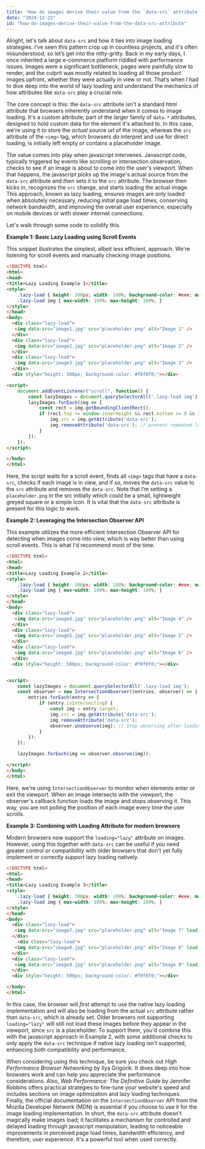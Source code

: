 ```yaml
---
title: "How do images derive their value from the `data-src` attribute?"
date: "2024-12-23"
id: "how-do-images-derive-their-value-from-the-data-src-attribute"
---
```


Alright, let's talk about `data-src` and how it ties into image loading strategies. I’ve seen this pattern crop up in countless projects, and it's often misunderstood, so let’s get into the nitty-gritty. Back in my early days, I once inherited a large e-commerce platform riddled with performance issues. Images were a significant bottleneck; pages were painfully slow to render, and the culprit was mostly related to loading all those product images upfront, whether they were actually in view or not. That’s when I had to dive deep into the world of lazy loading and understand the mechanics of how attributes like `data-src` play a crucial role.

The core concept is this: the `data-src` attribute isn't a standard html attribute that browsers inherently understand when it comes to image loading. It's a custom attribute, part of the larger family of `data-*` attributes, designed to hold custom data for the element it's attached to. In this case, we're using it to store the *actual* source url of the image, whereas the `src` attribute of the `<img>` tag, which browsers *do* interpret and use for direct loading, is initially left empty or contains a placeholder image.

The value comes into play when javascript intervenes. Javascript code, typically triggered by events like scrolling or intersection observation, checks to see if an image is about to come into the user's viewport. When that happens, the javascript picks up the image's actual source from the `data-src` attribute and *then* sets it to the `src` attribute. The browser then kicks in, recognizes the `src` change, and starts loading the actual image. This approach, known as lazy loading, ensures images are only loaded when absolutely necessary, reducing initial page load times, conserving network bandwidth, and improving the overall user experience, especially on mobile devices or with slower internet connections.

Let's walk through some code to solidify this.

**Example 1: Basic Lazy Loading using Scroll Events**

This snippet illustrates the simplest, albeit less efficient, approach. We're listening for scroll events and manually checking image positions.

```html
<!DOCTYPE html>
<html>
<head>
<title>Lazy Loading Example 1</title>
<style>
    .lazy-load { height: 300px; width: 100%; background-color: #eee; margin-bottom: 20px; display:flex; justify-content:center; align-items:center; }
    .lazy-load img { max-width: 100%; max-height: 100%; }
</style>
</head>
<body>
  <div class="lazy-load">
   <img data-src="image1.jpg" src="placeholder.png" alt="Image 1" />
  </div>
  <div class="lazy-load">
   <img data-src="image2.jpg" src="placeholder.png" alt="Image 2" />
  </div>
  <div class="lazy-load">
   <img data-src="image3.jpg" src="placeholder.png" alt="Image 3" />
  </div>
  <div style="height: 500px; background-color: #f0f0f0;"></div>

<script>
    document.addEventListener("scroll", function() {
        const lazyImages = document.querySelectorAll('.lazy-load img');
        lazyImages.forEach(img => {
            const rect = img.getBoundingClientRect();
            if (rect.top <= window.innerHeight && rect.bottom >= 0 && img.getAttribute('data-src')) {
                img.src = img.getAttribute('data-src');
                img.removeAttribute('data-src'); // prevent repeated loading
            }
        });
    });
</script>

</body>
</html>
```

Here, the script waits for a scroll event, finds all `<img>` tags that have a `data-src`, checks if each image is in view, and if so, moves the `data-src` value to the `src` attribute and removes the `data-src`. Note that I’m setting a `placeholder.png` in the src initially which could be a small, lightweight greyed square or a simple icon. It is vital that the `data-src` attribute is present for this logic to work.

**Example 2: Leveraging the Intersection Observer API**

This example utilizes the more efficient Intersection Observer API for detecting when images come into view, which is way better than using scroll events. This is what I'd recommend most of the time.

```html
<!DOCTYPE html>
<html>
<head>
<title>Lazy Loading Example 2</title>
<style>
    .lazy-load { height: 300px; width: 100%; background-color: #eee; margin-bottom: 20px; display:flex; justify-content:center; align-items:center; }
    .lazy-load img { max-width: 100%; max-height: 100%; }
</style>
</head>
<body>
  <div class="lazy-load">
   <img data-src="image4.jpg" src="placeholder.png" alt="Image 4" />
  </div>
  <div class="lazy-load">
   <img data-src="image5.jpg" src="placeholder.png" alt="Image 5" />
  </div>
  <div class="lazy-load">
   <img data-src="image6.jpg" src="placeholder.png" alt="Image 6" />
  </div>
  <div style="height: 500px; background-color: #f0f0f0;"></div>


<script>
    const lazyImages = document.querySelectorAll('.lazy-load img');
    const observer = new IntersectionObserver((entries, observer) => {
        entries.forEach(entry => {
            if (entry.isIntersecting) {
                const img = entry.target;
                img.src = img.getAttribute('data-src');
                img.removeAttribute('data-src');
                observer.unobserve(img); // Stop observing after loading
            }
        });
    });

    lazyImages.forEach(img => observer.observe(img));

</script>
</body>
</html>
```
Here, we're using `IntersectionObserver` to monitor when elements enter or exit the viewport. When an image intersects with the viewport, the observer's callback function loads the image and stops observing it. This way, you are not polling the position of each image every time the user scrolls.

**Example 3: Combining with Loading Attribute for modern browsers**

Modern browsers now support the `loading="lazy"` attribute on images. However, using this together with `data-src` can be useful if you need greater control or compatibility with older browsers that don't yet fully implement or correctly support lazy loading natively.

```html
<!DOCTYPE html>
<html>
<head>
<title>Lazy Loading Example 3</title>
<style>
    .lazy-load { height: 300px; width: 100%; background-color: #eee; margin-bottom: 20px; display:flex; justify-content:center; align-items:center; }
    .lazy-load img { max-width: 100%; max-height: 100%; }
</style>
</head>
<body>
  <div class="lazy-load">
   <img data-src="image7.jpg" src="placeholder.png" alt="Image 7" loading="lazy"/>
  </div>
    <div class="lazy-load">
   <img data-src="image8.jpg" src="placeholder.png" alt="Image 8" loading="lazy" />
  </div>
  <div class="lazy-load">
   <img data-src="image9.jpg" src="placeholder.png" alt="Image 9" loading="lazy" />
  </div>
  <div style="height: 500px; background-color: #f0f0f0;"></div>

</body>
</html>
```

In this case, the browser will *first* attempt to use the native lazy loading implementation and will also be loading from the actual `src` attribute rather than `data-src`, which is already set. Older browsers not supporting `loading="lazy"` will still not load these images before they appear in the viewport, since `src` is a placeholder. To support them, you'd combine this with the javascript approach in Example 2, with some additional checks to only apply the `data-src` technique if native lazy loading isn't supported, enhancing both compatibility and performance.

When considering using this technique, be sure you check out *High Performance Browser Networking* by Ilya Grigorik. It dives deep into how browsers work and can help you appreciate the performance considerations. Also, *Web Performance: The Definitive Guide* by Jennifer Robbins offers practical strategies to fine-tune your website's speed and includes sections on image optimization and lazy loading techniques. Finally, the official documentation on the `IntersectionObserver` API from the Mozilla Developer Network (MDN) is essential if you choose to use it for the image loading implementation.
In short, the `data-src` attribute doesn't magically make images load; it facilitates a mechanism for controlled and delayed loading through javascript manipulation, leading to noticeable improvements in perceived page load times, bandwidth efficiency, and therefore, user experience. It's a powerful tool when used correctly.
